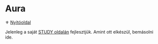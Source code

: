 # Aura

⚜️ [Nyitóoldal](start.md)

Jelenleg a saját [STUDY oldalán](https://github.com/kaktusztea/km100/wiki/STUDY.magia.Aura) fejlesztjük. Amint ott elkészül, bemásolni ide.
